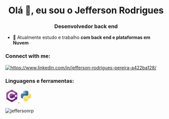 <h1 align="center">Olá 👋, eu sou o Jefferson Rodrigues</h1>
<h3 align="center">Desenvolvedor back end</h3>

- 🔭 Atualmente estudo e trabalho **com back end e plataformas em Nuvem**

<h3 align="left">Connect with me:</h3>
<p align="left">
<a href="[https://linkedin.com/in/https://www.linkedin.com/in/jefferson-rodrigues-pereira-a422ba128/](https://www.linkedin.com/in/jefferson-rodrigues-pereira-a422ba128/)" target="blank"><img align="center" src="https://raw.githubusercontent.com/rahuldkjain/github-profile-readme-generator/master/src/images/icons/Social/linked-in-alt.svg" alt="https://www.linkedin.com/in/jefferson-rodrigues-pereira-a422ba128/" height="30" width="40" /></a>
</p>

<h3 align="left">Linguagens e ferramentas:</h3>
<p align="left"> <a href="https://www.w3schools.com/cs/" target="_blank" rel="noreferrer"> <img src="https://raw.githubusercontent.com/devicons/devicon/master/icons/csharp/csharp-original.svg" alt="csharp" width="40" height="40"/> </a> <a href="https://www.python.org" target="_blank" rel="noreferrer"> <img src="https://raw.githubusercontent.com/devicons/devicon/master/icons/python/python-original.svg" alt="python" width="40" height="40"/> </a> </p>

<p><img align="center" src="https://github-readme-stats.vercel.app/api/top-langs?username=jeffersonrp&show_icons=true&locale=en&layout=compact" alt="jeffersonrp" /></p>
